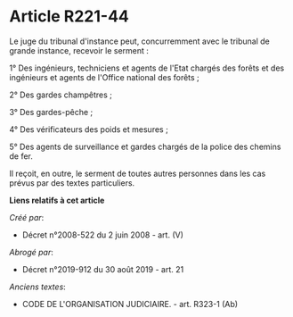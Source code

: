 # Article R221-44

Le juge du tribunal d'instance peut, concurremment avec le tribunal de grande instance, recevoir le serment :

1° Des ingénieurs, techniciens et agents de l'Etat chargés des forêts et des ingénieurs et agents de l'Office national des
forêts ;

2° Des gardes champêtres ;

3° Des gardes-pêche ;

4° Des vérificateurs des poids et mesures ;

5° Des agents de surveillance et gardes chargés de la police des chemins de fer.

Il reçoit, en outre, le serment de toutes autres personnes dans les cas prévus par des textes particuliers.

**Liens relatifs à cet article**

_Créé par_:

  - Décret n°2008-522 du 2 juin 2008 - art. (V)

_Abrogé par_:

  - Décret n°2019-912 du 30 août 2019 - art. 21

_Anciens textes_:

  - CODE DE L'ORGANISATION JUDICIAIRE. - art. R323-1 (Ab)
